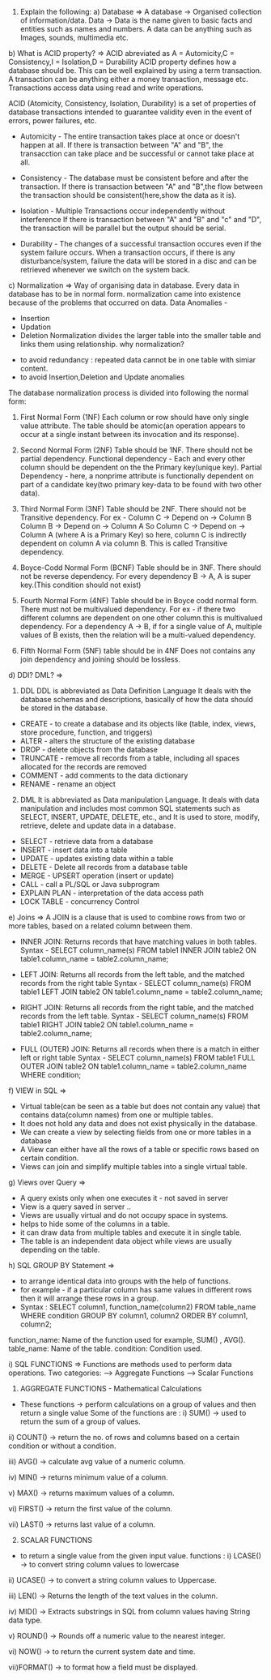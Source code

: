 1) Explain the following:
a) Database
=> A database -> Organised collection of information/data.
   Data       -> Data is the name given to basic facts and entities such as names and numbers. A data can be anything such as Images, sounds, multimedia etc.

b) What is ACID property?
=> ACID abreviated as A = Automicity,C = Consistency,I = Isolation,D = Durability
   ACID property defines how a database should be.
   This can be well explained by using a term transaction. A transaction can be anything either a money transaction, message etc.
   Transactions access data using read and write operations.

   ACID (Atomicity, Consistency, Isolation, Durability) is a set of properties of database transactions intended to guarantee validity even in the event of errors, power failures, etc.
 * Automicity   - The entire transaction takes place at once or doesn't happen at all.
                  If there is transaction between "A" and "B", the transacction can take place and be successful or cannot take place at all.

 * Consistency  - The database must be consistent before and after the transaction.
                  If there is transaction between "A" and "B",the flow between the transaction should be consistent(here,show the data as it is).

 * Isolation    - Multiple Transactions occur independently without interference 
                  If there is transaction between "A" and "B" and "c" and "D", the transaction will be parallel but the output should be serial. 

 * Durability   - The changes of a successful transaction occures even if the system failure occurs.
                  When a transaction occurs, if there is any disturbance/system, failure the data will be stored in a disc and can be retrieved whenever we switch on the system back.


c) Normalization
=> Way of organising data in database.
   Every data in database has to be in normal form.
   normalization came into existence because of the problems that occurred on data.
   Data Anomalies -
   * Insertion
   * Updation
   * Deletion
Normalization divides the larger table into the smaller table and links them using relationship.
   why normalization?
   - to avoid redundancy : repeated data cannot be in one table with simiar content.
   - to avoid Insertion,Deletion and Update anomalies 

The database normalization process is divided into following the normal form:
1) First Normal Form (1NF)
   Each column or row should have only single value attribute.
   The table should be atomic(an operation appears to occur at a single instant between its invocation and its response).

2) Second Normal Form (2NF)
   Table should be 1NF.
   There should not be partial dependency.
   Functional dependency - Each and every other column should be dependent on the the Primary key(unique key).
   Partial Dependency - here, a nonprime attribute is functionally dependent on part of a candidate key(two primary key-data to be found with two other data).

3) Third Normal Form (3NF)
   Table should be 2NF.
   There should not be Transitive dependency.
   For ex - 
   Column C -> Depend on -> Column B
   Column B -> Depend on -> Column A
   So Column C -> Depend on -> Column A (where A is a Primary Key) 
   so here, column C is indirectly dependent on column A via column B. This is called Transitive dependency.

4) Boyce-Codd Normal Form (BCNF)
   Table should be in 3NF.
   There should not be reverse dependency.
   For every dependency B -> A, A is super key.(This condition should not exist)
   
5) Fourth Normal Form (4NF)
   Table should be in Boyce codd normal form.
   There must not be multivalued dependency.
   For ex - if there two different columns are dependent on one other column.this is multivalued dependency.
   For a dependency A → B, if for a single value of A, multiple values of B exists, then the relation will be a multi-valued dependency.

6) Fifth Normal Form (5NF)
   table should be in 4NF
   Does not contains any join dependency and joining should be lossless.
   

d) DDl? DML?
=>
1) DDL
   DDL is abbreviated as Data Definition Language
   It deals with the database schemas and descriptions, basically of how the data should be stored in the database.
* CREATE - to create a database and its objects like (table, index, views, store procedure, function, and triggers)
* ALTER - alters the structure of the existing database
* DROP - delete objects from the database
* TRUNCATE - remove all records from a table, including all spaces allocated for the records are removed
* COMMENT - add comments to the data dictionary
* RENAME - rename an object

2) DML 
   It is abbreviated as Data manipulation Language.
   It deals with data manipulation and includes most common SQL statements such as SELECT, INSERT, UPDATE, DELETE, etc., and 
   It is used to store, modify, retrieve, delete and update data in a database.
* SELECT - retrieve data from a database
* INSERT - insert data into a table
* UPDATE - updates existing data within a table
* DELETE - Delete all records from a database table
* MERGE - UPSERT operation (insert or update)
* CALL - call a PL/SQL or Java subprogram
* EXPLAIN PLAN - interpretation of the data access path
* LOCK TABLE - concurrency Control


e) Joins
=> A JOIN is a clause that is used to combine rows from two or more tables, based on a related column between them.
* INNER JOIN: Returns records that have matching values in both tables.
Syntax -
SELECT column_name(s)
FROM table1
INNER JOIN table2
ON table1.column_name = table2.column_name;

* LEFT JOIN: Returns all records from the left table, and the matched records from the right table
Syntax - 
SELECT column_name(s)
FROM table1
LEFT JOIN table2
ON table1.column_name = table2.column_name;

* RIGHT JOIN: Returns all records from the right table, and the matched records from the left table.
Syntax - SELECT column_name(s)
FROM table1
RIGHT JOIN table2
ON table1.column_name = table2.column_name;

* FULL (OUTER) JOIN: Returns all records when there is a match in either left or right table
Syntax - 
SELECT column_name(s)
FROM table1
FULL OUTER JOIN table2
ON table1.column_name = table2.column_name
WHERE condition;

f) VIEW in SQL
=> 
* Virtual table(can be seen as a table but does not contain any value) that  contains data(column names) from one or multiple tables. 
* It does not hold any data and does not exist physically in the database.
* We can create a view by selecting fields from one or more tables in a database
* A View can either have all the rows of a table or specific rows based on certain condition.
* Views can join and simplify multiple tables into a single virtual table. 

g) Views over Query
=> 
* A query exists only when one executes it - not saved in server
* View is a query saved in server ..
* Views are usually virtual and do not occupy space in systems.
*  helps to hide some of the columns in a table.
*  it can draw data from multiple tables and execute it in single table.
*  The table is an independent data object while views are usually depending on the table.

h) SQL GROUP BY Statement
=> 
*  to arrange identical data into groups with the help of functions.
* for example - if a particular column has same values in different rows then it will arrange these rows in a group.
* Syntax : SELECT column1, function_name(column2)
FROM table_name
WHERE condition
GROUP BY column1, column2
ORDER BY column1, column2;

function_name: Name of the function used for example, SUM() , AVG().
table_name: Name of the table.
condition: Condition used.

i) SQL FUNCTIONS
=> Functions are methods used to perform data operations.
Two categories:
--> Aggregate Functions
--> Scalar Functions

1) AGGREGATE FUNCTIONS - Mathematical Calculations
* These functions -> perform calculations on a group of values and then return a single value
Some of the functions are :
i) SUM() -> used to return the sum of a group of values.

ii) COUNT() -> return the no. of rows and columns based on a certain condition or without a condition.

iii) AVG() -> calculate avg value of a numeric column.

iv) MIN() -> returns minimum value of a column.

v) MAX() -> returns maximum values of a column.

vi) FIRST() -> return the first value of the column.

vii) LAST() -> returns last value of a column.


2) SCALAR FUNCTIONS
* to return a single value from the given input value.
functions :
i) LCASE() -> to convert string column values to lowercase

ii) UCASE() -> to convert a string column values to Uppercase.

iii) LEN() -> Returns the length of the text values in the column.

iv) MID() -> Extracts substrings in SQL from column values having String data type.

v) ROUND() -> Rounds off a numeric value to the nearest integer.

vi) NOW() -> to return the current system date and time.

vii)FORMAT() -> to format how a field must be displayed.







